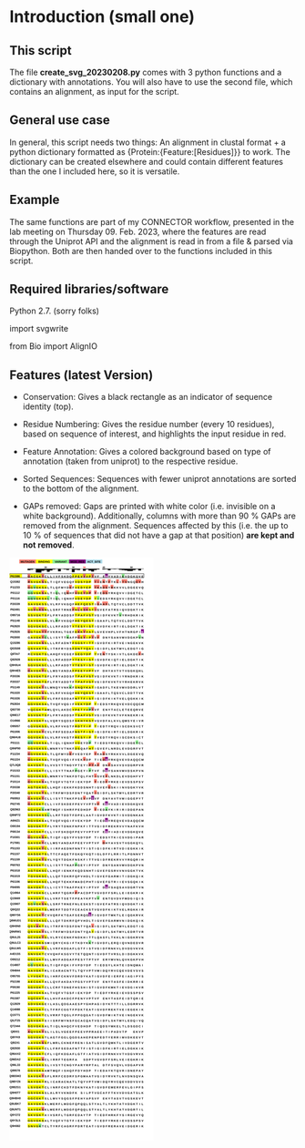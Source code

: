 # Introduction (small one)

## This script
The file **create_svg_20230208.py** comes with 3 python functions and a dictionary with annotations.
You will also have to use the second file, which contains an alignment, as input for the script.

## General use case
In general, this script needs two things: An alignment in clustal format + a python dictionary formatted as {Protein:{Feature:\[Residues]}} to work. The dictionary can be created elsewhere and could contain different features than the one I included here, so it is versatile.

## Example
The same functions are part of my CONNECTOR workflow, presented in the lab meeting on Thursday 09. Feb. 2023, where the features are read through the Uniprot API and the alignment is read in from a file & parsed via Biopython. Both are then handed over to the functions included in this script.


## Required libraries/software

Python 2.7. (sorry folks)

import svgwrite

from Bio import AlignIO


## Features (latest Version)

- Conservation: Gives a black rectangle as an indicator of sequence identity (top).

- Residue Numbering: Gives the residue number (every 10 residues), based on sequence of interest, and highlights the input residue in red.

- Feature Annotation: Gives a colored background based on type of annotation (taken from uniprot) to the respective residue.

- Sorted Sequences: Sequences with fewer uniprot annotations are sorted to the bottom of the alignment.

- GAPs removed: Gaps are printed with white color (i.e. invisible on a white background). Additionally, columns with more than 90 % GAPs are removed from the alignment. Sequences affected by this (i.e. the up to 10 % of sequences that did not have a gap at that position) **are kept and not removed**. 



<img src="https://github.com/russelllab/kinaseResistance/blob/bb35c9fb85daf276d0cffc44edae6f7622b676ca/Create_SVG/Version2/sequence.svg?sanitize=true">


